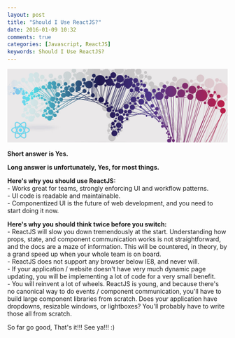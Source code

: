 ```yaml
---
layout: post
title: "Should I Use ReactJS?"
date: 2016-01-09 10:32
comments: true
categories: [Javascript, ReactJS]
keywords: Should I Use ReactJS?
---
```


<p>
  <img src="/images/react_flux.jpg" width="600" alt="Should I Use ReactJS?" />
</p>

<p>
  <strong>Short answer is Yes.</strong>
</p>

<p>
  <strong>Long answer is unfortunately, Yes, for most things.</strong>
</p>

<p>
  <strong>Here's why you should use ReactJS:</strong><br/>
  - Works great for teams, strongly enforcing UI and workflow patterns.<br/>
  - UI code is readable and maintainable.<br/>
  - Componentized UI is the future of web development, and you need to start doing it now.
</p>

<p>
  <strong>Here's why you should think twice before you switch:</strong><br/>
  - ReactJS will slow you down tremendously at the start. Understanding how props, state, and component communication works is not straightforward, and the docs are a maze of information. This will be countered, in theory, by a grand speed up when your whole team is on board.<br/>
  - ReactJS does not support any browser below IE8, and never will.<br/>
  - If your application / website doesn't have very much dynamic page updating, you will be implementing a lot of code for a very small benefit.<br/>
  - You will reinvent a lot of wheels. ReactJS is young, and because there's no canonical way to do events / component communication, you'll have to build large component libraries from scratch. Does your application have dropdowns, resizable windows, or lightboxes? You'll probably have to write those all from scratch.
</p>

<p>
  So far go good, That's it!!! See ya!!! :)
</p>
